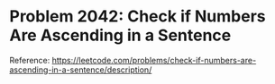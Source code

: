 # Problem 2042: Check if Numbers Are Ascending in a Sentence

Reference: https://leetcode.com/problems/check-if-numbers-are-ascending-in-a-sentence/description/
